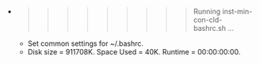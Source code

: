 * >>>>>>>>> Running inst-min-con-cld-bashrc.sh ...
  * Set common settings for ~/.bashrc.
  * Disk size = 911708K. Space Used = 40K. Runtime = 00:00:00:00.
